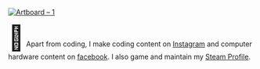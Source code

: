 [![Artboard – 1](https://user-images.githubusercontent.com/53264777/122447136-0ede0080-cfc1-11eb-94d3-bd5b612c8917.png)](https://vaibhavshrivastava.me/)

<span style='font-size:50px;'>&#129488;</span> Apart from coding, I make coding content on [Instagram](https://www.instagram.com/innomight/) and computer hardware content on [facebook](https://www.facebook.com/innomight). I also game and maintain my [Steam Profile](https://steamcommunity.com/id/Innomight).

